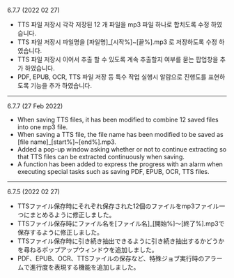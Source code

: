 
6.7.7 (2022 02 27)
- TTS 파일 저장시 각각 저장된 12 개 파일을 mp3 파일 하나로 합치도록 수정 하였습니다. 
- TTS 파일 저장시 파일명을 [파일명]_[시작%]~[끝%].mp3 로 저장하도록 수정 하였습니다.
- TTS 파일 저장시 이어서 추출 할 수 있도록 계속 추출할지 여부를 묻는 팝업창을 추가 하였습니다. 
- PDF, EPUB, OCR, TTS 파일 저장 등 특수 작업 실행시 알람으로 진행도를 표현하도록 기능을 추가 하였습니다. 


---

6.7.7 (27 Feb 2022)
- When saving TTS files, it has been modified to combine 12 saved files into one mp3 file.
- When saving a TTS file, the file name has been modified to be saved as [file name]_[start%]~[end%].mp3.
- Added a pop-up window asking whether or not to continue extracting so that TTS files can be extracted continuously when saving.
- A function has been added to express the progress with an alarm when executing special tasks such as saving PDF, EPUB, OCR, TTS files.
---

6.7.5 (2022 02 27)
- TTSファイル保存時にそれぞれ保存された12個のファイルをmp3ファイル一つにまとめるように修正しました。
- TTSファイル保存時にファイル名を[ファイル名]_[開始%]〜[終了%].mp3で保存するように修正しました。
- TTSファイル保存時に引き続き抽出できるように引き続き抽出するかどうかを尋ねるポップアップウィンドウを追加しました。
- PDF、EPUB、OCR、TTSファイルの保存など、特殊ジョブ実行時のアラームで進行度を表現する機能を追加しました。
